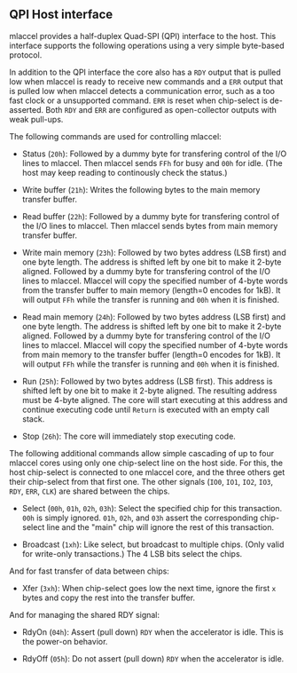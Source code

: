 QPI Host interface
------------------

mlaccel provides a half-duplex Quad-SPI (QPI) interface to the host. This
interface supports the following operations using a very simple byte-based
protocol.

In addition to the QPI interface the core also has a `RDY` output that is
pulled low when mlaccel is ready to receive new commands and a `ERR` output
that is pulled low when mlaccel detects a communication error, such as a too
fast clock or a unsupported command. `ERR` is reset when chip-select is de-asserted.
Both `RDY` and `ERR` are configured as open-collector outputs with weak pull-ups.

The following commands are used for controlling mlaccel:

- Status (`20h`): Followed by a dummy byte for transfering control of the I/O
lines to mlaccel. Then mlaccel sends `FFh` for busy and `00h` for idle. (The
host may keep reading to continously check the status.)

- Write buffer (`21h`): Writes the following bytes to the main memory transfer
buffer.

- Read buffer (`22h`): Followed by a dummy byte for transfering control of the
I/O lines to mlaccel. Then mlaccel sends bytes from main memory transfer
buffer.

- Write main memory (`23h`): Followed by two bytes address (LSB first) and
one byte length. The address is shifted left by one bit to make it 2-byte aligned.
Followed by a dummy byte for transfering control of the I/O lines to mlaccel.
Mlaccel will copy the specified number of 4-byte words from the transfer buffer to
main memory (length=0 encodes for 1kB). It will output `FFh` while the transfer
is running and `00h` when it is finished.

- Read main memory (`24h`): Followed by two bytes address (LSB first) and
one byte length. The address is shifted left by one bit to make it 2-byte
aligned.  Followed by a dummy byte for transfering control of the I/O lines to
mlaccel. Mlaccel will copy the specified number of 4-byte words from main
memory to the transfer buffer (length=0 encodes for 1kB). It will output `FFh`
while the transfer is running and `00h` when it is finished.

- Run (`25h`): Followed by two bytes address (LSB first). This address is
shifted left by one bit to make it 2-byte aligned. The resulting address must
be 4-byte aligned. The core will start executing at this address and continue
executing code until `Return` is executed with an empty call stack.

- Stop (`26h`): The core will immediately stop executing code.

The following additional commands allow simple cascading of up to four mlaccel
cores using only one chip-select line on the host side. For this, the host
chip-select is connected to one mlaccel core, and the three others get their
chip-select from that first one. The other signals (`IO0`, `IO1`, `IO2`,
`IO3`, `RDY`, `ERR`, `CLK`) are shared between the chips.

- Select (`00h`, `01h`, `02h`, `03h`): Select the specified chip for this
transaction. `00h` is simply ignored. `01h`, `02h`, and `03h` assert the
corresponding chip-select line and the "main" chip will ignore the rest
of this transaction.

- Broadcast (`1xh`): Like select, but broadcast to multiple chips. (Only
valid for write-only transactions.) The 4 LSB bits select the chips.

And for fast transfer of data between chips:

- Xfer (`3xh`): When chip-select goes low the next time, ignore the first
`x` bytes and copy the rest into the transfer buffer.

And for managing the shared RDY signal:

- RdyOn (`04h`): Assert (pull down) `RDY` when the accelerator is idle.
This is the power-on behavior.

- RdyOff (`05h`): Do not assert (pull down) `RDY` when the accelerator is idle.
